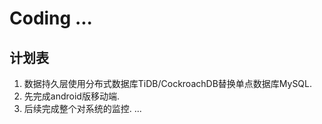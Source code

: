 # Coding ...

## 计划表

1. 数据持久层使用分布式数据库TiDB/CockroachDB替换单点数据库MySQL.
2. 先完成android版移动端.
3. 后续完成整个对系统的监控.
...
